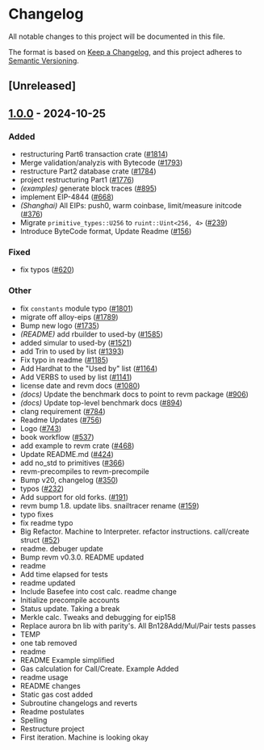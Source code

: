 # Changelog

All notable changes to this project will be documented in this file.

The format is based on [Keep a Changelog](https://keepachangelog.com/en/1.0.0/),
and this project adheres to [Semantic Versioning](https://semver.org/spec/v2.0.0.html).

## [Unreleased]

## [1.0.0](https://github.com/alessandromazza98/revm/releases/tag/revm-specification-v1.0.0) - 2024-10-25

### Added

- restructuring Part6 transaction crate ([#1814](https://github.com/alessandromazza98/revm/pull/1814))
- Merge validation/analyzis with Bytecode ([#1793](https://github.com/alessandromazza98/revm/pull/1793))
- restructure Part2 database crate ([#1784](https://github.com/alessandromazza98/revm/pull/1784))
- project restructuring Part1 ([#1776](https://github.com/alessandromazza98/revm/pull/1776))
- *(examples)* generate block traces ([#895](https://github.com/alessandromazza98/revm/pull/895))
- implement EIP-4844 ([#668](https://github.com/alessandromazza98/revm/pull/668))
- *(Shanghai)* All EIPs: push0, warm coinbase, limit/measure initcode ([#376](https://github.com/alessandromazza98/revm/pull/376))
- Migrate `primitive_types::U256` to `ruint::Uint<256, 4>` ([#239](https://github.com/alessandromazza98/revm/pull/239))
- Introduce ByteCode format, Update Readme ([#156](https://github.com/alessandromazza98/revm/pull/156))

### Fixed

- fix typos ([#620](https://github.com/alessandromazza98/revm/pull/620))

### Other

- fix `constants` module typo ([#1801](https://github.com/alessandromazza98/revm/pull/1801))
- migrate off alloy-eips ([#1789](https://github.com/alessandromazza98/revm/pull/1789))
- Bump new logo ([#1735](https://github.com/alessandromazza98/revm/pull/1735))
- *(README)* add rbuilder to used-by ([#1585](https://github.com/alessandromazza98/revm/pull/1585))
- added simular to used-by ([#1521](https://github.com/alessandromazza98/revm/pull/1521))
- add Trin to used by list ([#1393](https://github.com/alessandromazza98/revm/pull/1393))
- Fix typo in readme ([#1185](https://github.com/alessandromazza98/revm/pull/1185))
- Add Hardhat to the "Used by" list ([#1164](https://github.com/alessandromazza98/revm/pull/1164))
- Add VERBS to used by list ([#1141](https://github.com/alessandromazza98/revm/pull/1141))
- license date and revm docs ([#1080](https://github.com/alessandromazza98/revm/pull/1080))
- *(docs)* Update the benchmark docs to point to revm package ([#906](https://github.com/alessandromazza98/revm/pull/906))
- *(docs)* Update top-level benchmark docs ([#894](https://github.com/alessandromazza98/revm/pull/894))
- clang requirement ([#784](https://github.com/alessandromazza98/revm/pull/784))
- Readme Updates ([#756](https://github.com/alessandromazza98/revm/pull/756))
- Logo ([#743](https://github.com/alessandromazza98/revm/pull/743))
- book workflow ([#537](https://github.com/alessandromazza98/revm/pull/537))
- add example to revm crate ([#468](https://github.com/alessandromazza98/revm/pull/468))
- Update README.md ([#424](https://github.com/alessandromazza98/revm/pull/424))
- add no_std to primitives ([#366](https://github.com/alessandromazza98/revm/pull/366))
- revm-precompiles to revm-precompile
- Bump v20, changelog ([#350](https://github.com/alessandromazza98/revm/pull/350))
- typos ([#232](https://github.com/alessandromazza98/revm/pull/232))
- Add support for old forks. ([#191](https://github.com/alessandromazza98/revm/pull/191))
- revm bump 1.8. update libs. snailtracer rename ([#159](https://github.com/alessandromazza98/revm/pull/159))
- typo fixes
- fix readme typo
- Big Refactor. Machine to Interpreter. refactor instructions. call/create struct ([#52](https://github.com/alessandromazza98/revm/pull/52))
- readme. debuger update
- Bump revm v0.3.0. README updated
- readme
- Add time elapsed for tests
- readme updated
- Include Basefee into cost calc. readme change
- Initialize precompile accounts
- Status update. Taking a break
- Merkle calc. Tweaks and debugging for eip158
- Replace aurora bn lib with parity's. All Bn128Add/Mul/Pair tests passes
- TEMP
- one tab removed
- readme
- README Example simplified
- Gas calculation for Call/Create. Example Added
- readme usage
- README changes
- Static gas cost added
- Subroutine changelogs and reverts
- Readme postulates
- Spelling
- Restructure project
- First iteration. Machine is looking okay
